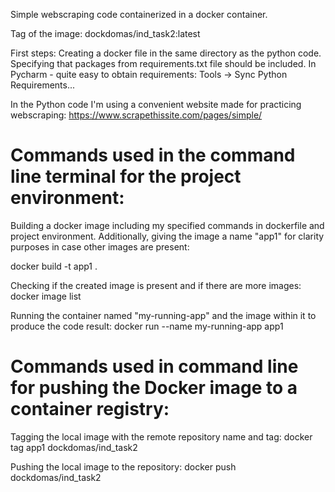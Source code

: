 Simple webscraping code containerized in a docker container.

Tag of the image:
dockdomas/ind_task2:latest

First steps:
Creating a docker file in the same directory as the python code.
Specifying that packages from requirements.txt file should be included.
In Pycharm - quite easy to obtain requirements: Tools -> Sync Python Requirements...

In the Python code I'm using a convenient website made for practicing webscraping: https://www.scrapethissite.com/pages/simple/

# Commands used in the command line terminal for the project environment:

Building a docker image including my specified commands in dockerfile and project environment. Additionally, giving the image a name "app1" for clarity purposes in case other images are present: <br/>

docker build -t app1 . 

Checking if the created image is present and if there are more images:
docker image list

Running the container named "my-running-app" and the image within it to produce the code result:
docker run --name my-running-app app1

# Commands used in command line for pushing the Docker image to a container registry:

Tagging the local image with the remote repository name and tag:
docker tag app1 dockdomas/ind_task2

Pushing the local image to the repository:
docker push dockdomas/ind_task2

